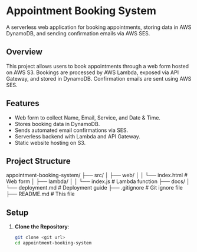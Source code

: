 # Appointment Booking System

A serverless web application for booking appointments, storing data in AWS DynamoDB, and sending confirmation emails via AWS SES.

## Overview

This project allows users to book appointments through a web form hosted on AWS S3. Bookings are processed by AWS Lambda, exposed via API Gateway, and stored in DynamoDB. Confirmation emails are sent using AWS SES.

## Features

- Web form to collect Name, Email, Service, and Date & Time.
- Stores booking data in DynamoDB.
- Sends automated email confirmations via SES.
- Serverless backend with Lambda and API Gateway.
- Static website hosting on S3.

## Project Structure

appointment-booking-system/
├── src/
│   ├── web/
│   │   └── index.html       # Web form
│   ├── lambda/
│   │   └── index.js         # Lambda function
├── docs/
│   └── deployment.md        # Deployment guide
├── .gitignore               # Git ignore file
├── README.md                # This file


## Setup

1. **Clone the Repository**:

   ```bash
   git clone <git url>
   cd appointment-booking-system

